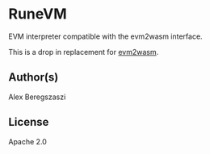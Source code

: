 # RuneVM

EVM interpreter compatible with the evm2wasm interface.

This is a drop in replacement for [evm2wasm](https://github.com/ewasm/evm2wasm).

## Author(s)

Alex Beregszaszi

## License

Apache 2.0
